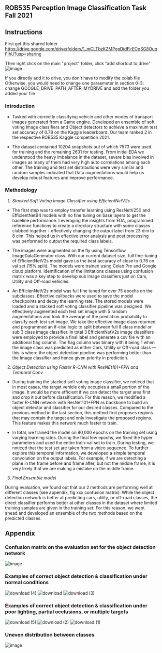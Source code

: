 ## ROB535 Perception Image Classification Task Fall 2021
## Instructions
First get this shared folder
https://drive.google.com/drive/folders/1_mCLTbzKZMPgpDidFlrEOqSG8OuqFihU?usp=sharing

Then right click on the main "project" folder, click "add shortcut to drive"
![image](https://user-images.githubusercontent.com/39851166/146440402-cee729e2-19f8-443c-9856-3b557753e537.png)

If you directly add it to drive, you don't have to modify the colab file
Otherwise, you would need to change one paraemeter in section 0-3: change GOOGLE_DRIVE_PATH_AFTER_MYDRIVE and add the folder you added your file
### Introduction

- Tasked with correctly classifying vehicle and other modes of transport images generated from a Game engine. Developed an ensemble of soft voting Image classifiers and Object detectors to achieve a maximum test set accuracy of 0.78 on the Kaggle leaderboard. Our team ranked 2 in the respective ROB535 Kaggle competition 2021.

- The dataset contained 10204 snapshots out of which 7573 were used for training and the remaining 2631 for testing. From initial EDA we understood the heavy imbalance in the dataset, severe bias involved in images as many of them had very high auto correlations among each other. The training and test set distributions were very similar  and random samples indicated that Data augmentations would help us develop robust features and improve performance. 

### Methodology

1. *Stacked Soft Voting Image Classifier using EfficientNetV2s*

- The first step was to employ transfer learning using ResNetV250 and EfficientNetB4 models with no fine tuning on base layers to get the baseline performance. Leveraging the insights from EDA, programmed reference functions to create a directory structure with some classes clubbed together - effectively changing the output label from 23 dim to 8 dim. This helped us in effective error analysis and post processing was performed to output the required class labels.
  
- The images were augmented on the fly using Tensorflow ImageDataGenerator class. With our current dataset size, full fine-tuning of EfficientNetV2s model gave us the best accuracy of close to 0.78 on val set (15% split). The models were trained using Colab Pro and Google cloud platform. Identification of the limitations classes using confusion matrix was a key step to develop sub Image classifiers just on Cars, Utility and Off-road vehicles. 

- An EfficienNetV2s model was full fine tuned for over 75 epochs on the subclasses. Effective callbacks were used to save the model checkpoints and decay the learning rate. The stored models were loaded and a stacked soft voting classifier pipeline was designed. We effectively augmented each test set image with 5 random augmentations and took the average of the prediction probability to classify each test set image. We take the effective image class returned and programmed an if-else logic to split between full 8 class model or sub 3 class image classifier. In total 3 EfficientNetV2s image classifiers were employed to provide a final label and generate a csv file with an additional flag column. The flag column was binary with it being 1 when the image class was predicted as either Cars, Utility or Off-road class — this is where the object detection pipeline was performing better than the Image classifier and hence given priority in prediction.

2. *Object Detection using Faster R-CNN with ResNEt101+FPN and Temporal Conv*

- During training the stacked soft voting image classifier, we noticed that in most cases, the target vehicle only occupies a small portion of the image. It would be more efficient if we can detect the target area first and crop it out before classification. For this reason, we modified a faster R-CNN network with ResNet101+FPN as backbone to build an object detector and classifier for our desired classes. Compared to the previous method in the last section, this method first proposes regions that may contain the target and only investigate the proposed regions. This feature makes this network much faster to train. 

- In total, we trained the model on 80,000 epochs on the training set using varying learning rates. During the final few epochs, we fixed the hyper parameters and used the entire train-val set to train. During testing, we noticed that the test set are taken from a video sequence. To further explore this temporal information, we developed a simple temporal convolution on the output labels. For example, if we are detecting a plane in the frame before and frame after, but not the middle frame, it is very likely that we are making a mistake on the middle frame.

3. *Final Ensemble model*

During evaluation, we found out that our 2 methods are performing well at different classes (see appendix, fig xxx confusion matrix). While the object detection network is better at predicting cars, utility, or off-road classes, the direct classifier performs better at other classes in the dataset where limited training samples are given in the training set. For this reason, we went ahead and developed an ensemble of the two methods based on the predicted classes.

## Appendix
### Confusion matrix on the evaluation set for the object detection network
![image](https://user-images.githubusercontent.com/39851166/146443284-01e96537-204c-46be-a2a5-51c1f1ed1c82.png)

### Examples of correct object detection & classification under normal conditions 
![download (4)](https://user-images.githubusercontent.com/39851166/146442923-ab616ba1-4f37-4bc7-9de0-9250d5b6efd5.png)
![download](https://user-images.githubusercontent.com/39851166/146442982-56535b32-bae1-463b-8f80-33575a356a9a.png)
![download (3)](https://user-images.githubusercontent.com/39851166/146442990-a8fee858-3417-4416-ae45-0178803d81c9.png)


### Examples of correct object detection & classification under poor lighting, partial occlusions, or multiple targets
![download (5)](https://user-images.githubusercontent.com/39851166/146442908-e732feb0-30bc-4c48-8c8c-227d473f45f4.png)
![download (2)](https://user-images.githubusercontent.com/39851166/146442952-8117ffd7-9f64-40e2-8f5e-2f461ea13910.png)
![download (1)](https://user-images.githubusercontent.com/39851166/146442972-035be039-2ced-49fd-bbcf-d93634ec022a.png)

### Uneven distribution between classes
![image](https://user-images.githubusercontent.com/39851166/146443228-0527adc6-bcc5-4bff-85ef-a6359727baf7.png)


